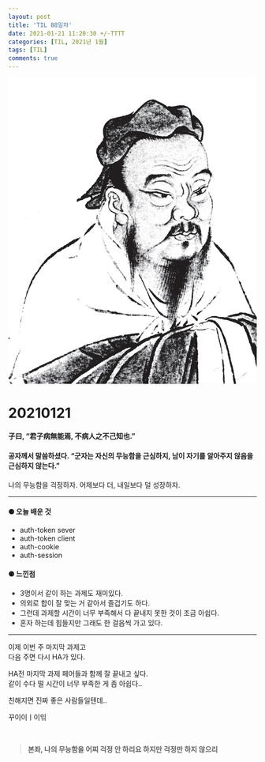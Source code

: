 ```yaml
---
layout: post
title: 'TIL 88일차'
date: 2021-01-21 11:20:30 +/-TTTT
categories: [TIL, 2021년 1월]
tags: [TIL]
comments: true
---
```


![image](/assets/img/sample/avatar.jpg)

# **20210121**

#### **子曰, “君子病無能焉, 不病人之不己知也.”**

#### **공자께서 말씀하셨다. “군자는 자신의 무능함을 근심하지, 남이 자기를 알아주지 않음을 근심하지 않는다.”**

나의 무능함을 걱정하자. 어제보다 더, 내일보다 덜 성장하자.

---

#### **⚈ 오늘 배운 것**

- auth-token sever
- auth-token client
- auth-cookie
- auth-session

#### **⚈ 느낀점**

- 3명이서 같이 하는 과제도 재미있다.
- 의외로 합이 잘 맞는 거 같아서 즐겁기도 하다.
- 그런데 과제할 시간이 너무 부족해서 다 끝내지 못한 것이 조금 아쉽다.
- 혼자 하는데 힘들지만 그래도 한 걸음씩 가고 있다.

---

이제 이번 주 마지막 과제고  
다음 주면 다시 HA가 있다.

HA전 마지막 과제 페어들과 함께 잘 끝내고 싶다.  
같이 수다 떨 시간이 너무 부족한 게 좀 아쉽다..

친해지면 진짜 좋은 사람들일텐데..

꾸이이ㅣ이읶

<br>

> **본좌, 나의 무능함을 어찌 걱정 안 하리요 하지만 걱정만 하지 않으리**
